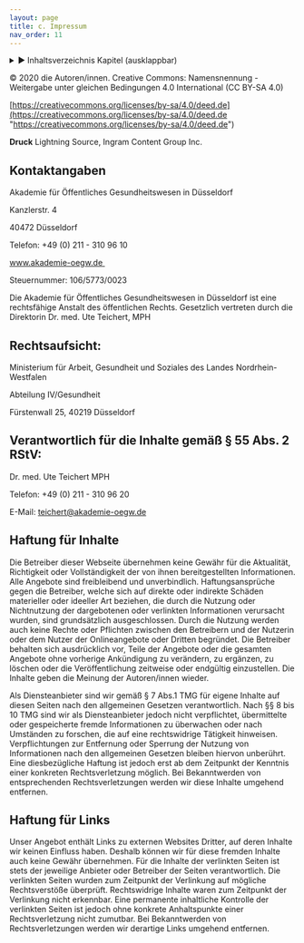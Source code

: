 ```yaml
---
layout: page
title: c. Impressum
nav_order: 11
---
```

 
<details markdown="block"> 
  <summary> 
      &#9658; Inhaltsverzeichnis Kapitel (ausklappbar) 
  </summary>
 
1. TOC
{:toc}
 </details>
 
   <p></p>
 
 
© 2020 die Autoren/innen. Creative Commons: Namensnennung - Weitergabe
unter gleichen Bedingungen 4.0 International (CC BY-SA 4.0)

[https://creativecommons.org/licenses/by-sa/4.0/deed.de](https://creativecommons.org/licenses/by-sa/4.0/deed.de "https://creativecommons.org/licenses/by-sa/4.0/deed.de")

**Druck** Lightning Source, Ingram Content Group Inc.

## **Kontaktangaben**

Akademie für Öffentliches Gesundheitswesen in Düsseldorf

Kanzlerstr. 4

40472 Düsseldorf

Telefon: +49 (0) 211 - 310 96 10

www.akademie-oegw.de 

Steuernummer: 106/5773/0023

Die Akademie für Öffentliches Gesundheitswesen in Düsseldorf ist eine
rechtsfähige Anstalt des öffentlichen Rechts. Gesetzlich vertreten durch
die Direktorin Dr. med. Ute Teichert, MPH

## **Rechtsaufsicht**:

Ministerium für Arbeit, Gesundheit und Soziales des Landes
Nordrhein-Westfalen

Abteilung IV/Gesundheit

Fürstenwall 25, 40219 Düsseldorf

## **Verantwortlich für die Inhalte gemäß § 55 Abs. 2 RStV:**

Dr. med. Ute Teichert MPH

Telefon: +49 (0) 211 - 310 96 20

E-Mail: teichert@akademie-oegw.de

## **Haftung für Inhalte**

Die Betreiber dieser Webseite übernehmen keine Gewähr für die
Aktualität, Richtigkeit oder Vollständigkeit der von ihnen
bereitgestellten Informationen. Alle Angebote sind freibleibend und
unverbindlich. Haftungsansprüche gegen die Betreiber, welche sich auf
direkte oder indirekte Schäden materieller oder ideeller Art beziehen,
die durch die Nutzung oder Nichtnutzung der dargebotenen oder verlinkten
Informationen verursacht wurden, sind grundsätzlich ausgeschlossen.
Durch die Nutzung werden auch keine Rechte oder Pflichten zwischen den
Betreibern und der Nutzerin oder dem Nutzer der Onlineangebote oder
Dritten begründet. Die Betreiber behalten sich ausdrücklich vor, Teile
der Angebote oder die gesamten Angebote ohne vorherige Ankündigung zu
verändern, zu ergänzen, zu löschen oder die Veröffentlichung zeitweise
oder endgültig einzustellen. Die Inhalte geben die Meinung der
Autoren/innen wieder.

Als Diensteanbieter sind wir gemäß § 7 Abs.1 TMG für eigene Inhalte auf
diesen Seiten nach den allgemeinen Gesetzen verantwortlich. Nach §§ 8
bis 10 TMG sind wir als Diensteanbieter jedoch nicht verpflichtet,
übermittelte oder gespeicherte fremde Informationen zu überwachen oder
nach Umständen zu forschen, die auf eine rechtswidrige Tätigkeit
hinweisen. Verpflichtungen zur Entfernung oder Sperrung der Nutzung von
Informationen nach den allgemeinen Gesetzen bleiben hiervon unberührt.
Eine diesbezügliche Haftung ist jedoch erst ab dem Zeitpunkt der
Kenntnis einer konkreten Rechtsverletzung möglich. Bei Bekanntwerden von
entsprechenden Rechtsverletzungen werden wir diese Inhalte umgehend
entfernen.

## **Haftung für Links**

Unser Angebot enthält Links zu externen Websites Dritter, auf deren
Inhalte wir keinen Einfluss haben. Deshalb können wir für diese fremden
Inhalte auch keine Gewähr übernehmen. Für die Inhalte der verlinkten
Seiten ist stets der jeweilige Anbieter oder Betreiber der Seiten
verantwortlich. Die verlinkten Seiten wurden zum Zeitpunkt der
Verlinkung auf mögliche Rechtsverstöße überprüft. Rechtswidrige Inhalte
waren zum Zeitpunkt der Verlinkung nicht erkennbar. Eine permanente
inhaltliche Kontrolle der verlinkten Seiten ist jedoch ohne konkrete
Anhaltspunkte einer Rechtsverletzung nicht zumutbar. Bei Bekanntwerden
von Rechtsverletzungen werden wir derartige Links umgehend entfernen.

 

<div class="section fnlist" data-role="doc-footnotes">

</div>
